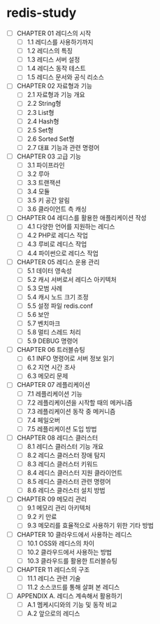 # redis-study
- [ ] CHAPTER 01 레디스의 시작
  - [ ] 1.1 레디스를 사용하기까지
  - [ ] 1.2 레디스의 특징
  - [ ] 1.3 레디스 서버 설정
  - [ ] 1.4 레디스 동작 테스트
  - [ ] 1.5 레디스 문서와 공식 리소스
- [ ] CHAPTER 02 자료형과 기능
  - [ ] 2.1 자료형과 기능 개요
  - [ ] 2.2 String형
  - [ ] 2.3 List형
  - [ ] 2.4 Hash형
  - [ ] 2.5 Set형
  - [ ] 2.6 Sorted Set형
  - [ ] 2.7 대표 기능과 관련 명령어
- [ ] CHAPTER 03 고급 기능
  - [ ] 3.1 파이프라인
  - [ ] 3.2 루아
  - [ ] 3.3 트랜잭션
  - [ ] 3.4 모듈
  - [ ] 3.5 키 공간 알림
  - [ ] 3.6 클라이언트 측 캐싱
- [ ] CHAPTER 04 레디스를 활용한 애플리케이션 작성
  - [ ] 4.1 다양한 언어를 지원하는 레디스
  - [ ] 4.2 PHP로 레디스 작업
  - [ ] 4.3 루비로 레디스 작업
  - [ ] 4.4 파이썬으로 레디스 작업
- [ ] CHAPTER 05 레디스 운용 관리
  - [ ] 5.1 데이터 영속성
  - [ ] 5.2 캐시 서버로서 레디스 아키텍처
  - [ ] 5.3 모범 사례
  - [ ] 5.4 캐시 노드 크기 조정
  - [ ] 5.5 설정 파일 redis.conf
  - [ ] 5.6 보안
  - [ ] 5.7 벤치마크
  - [ ] 5.8 멀티 스레드 처리
  - [ ] 5.9 DEBUG 명령어
- [ ] CHAPTER 06 트러블슈팅
  - [ ] 6.1 INFO 명령어로 서버 정보 읽기
  - [ ] 6.2 지연 시간 조사
  - [ ] 6.3 메모리 문제
- [ ] CHAPTER 07 레플리케이션
  - [ ] 7.1 레플리케이션 기능
  - [ ] 7.2 레플리케이션을 시작할 때의 메커니즘
  - [ ] 7.3 레플리케이션 동작 중 메커니즘
  - [ ] 7.4 페일오버
  - [ ] 7.5 레플리케이션 도입 방법
- [ ] CHAPTER 08 레디스 클러스터
  - [ ] 8.1 레디스 클러스터 기능 개요
  - [ ] 8.2 레디스 클러스터 장애 탐지
  - [ ] 8.3 레디스 클러스터 키워드
  - [ ] 8.4 레디스 클러스터 지원 클라이언트
  - [ ] 8.5 레디스 클러스터 관련 명령어
  - [ ] 8.6 레디스 클러스터 설치 방법
- [ ] CHAPTER 09 메모리 관리
  - [ ] 9.1 메모리 관리 아키텍처
  - [ ] 9.2 키 만료
  - [ ] 9.3 메모리를 효율적으로 사용하기 위한 기타 방법
- [ ] CHAPTER 10 클라우드에서 사용하는 레디스
  - [ ] 10.1 OSS와 레디스의 차이
  - [ ] 10.2 클라우드에서 사용하는 방법
  - [ ] 10.3 클라우드를 활용한 트러블슈팅
- [ ] CHAPTER 11 레디스의 구조
  - [ ] 11.1 레디스 관련 기술
  - [ ] 11.2 소스코드를 통해 살펴 본 레디스
- [ ] APPENDIX A. 레디스 계속해서 활용하기
  - [ ] A.1 멤케시디와의 기능 및 동작 비교
  - [ ] A.2 앞으로의 레디스

